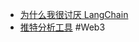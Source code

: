 - [为什么我很讨厌 LangChain](https://kingname.info/2024/12/14/hate-langchain/)
- [推特分析工具](https://www.cryptohunt.ai/zh-CN/dashboard/tweetSummary) #Web3